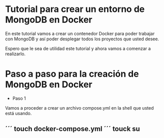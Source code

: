 # Tutorial para crear un entorno de MongoDB en Docker

En este tutorial vamos a crear un contenedor Docker para poder trabajar con MongoDB y así poder desplegar todos los proyectos que usted desee.

Espero que le sea de utilidad este tutorial y ahora vamos a comenzar a realizarlo.

# Paso a paso para la creación de MongoDB en Docker

- Paso 1

Vamos a proceder a crear un archivo compose.yml en la shell que usted está usando.

´´´
touch docker-compose.yml
´´´
touck su
- 
